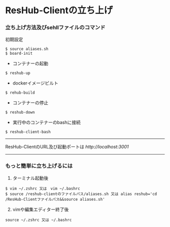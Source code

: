 # ResHub-Clientの立ち上げ


### 立ち上げ方法及びsehllファイルのコマンド

初期設定
```
$ source aliases.sh
$ board-init
```

* コンテナーの起動
```
$ reshub-up
```

* dockerイメージビルト
```
$ rehub-build
```

* コンテナーの停止
```
$ reshub-down
```

* 実行中のコンテナーのbashに接続
```
$ reshub-client-bash
```

-------------------------------

ResHub-ClientのURL及び起動ポートは
_http://localhost:3001_

-------------------------------

### もっと簡単に立ち上げるには

1. ターミナル起動後
```
$ vim ~/.zshrc 又は　vim ~/.bashrc
$ source /reshub-clientのファイルパス/aliases.sh 又は alias reshub='cd /ResHub-Clientファイルパス&&source aliases.sh'
```

2. vimや編集エディター終了後
```
source ~/.zshrc 又は ~/.bashrc
```

